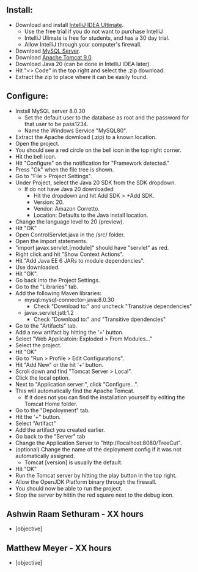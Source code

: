 Install:
-
- Download and install [IntelliJ IDEA Ultimate](https://www.jetbrains.com/idea/download/).
  - Use the free trial if you do not want to purchase IntelliJ
  - IntelliJ Ulimate is free for students, and has a 30 day trial.
  - Allow IntelliJ through your computer's firewall.
- Download [MySQL Server](https://dev.mysql.com/downloads/mysql/).
- Download [Apache Tomcat 9.0](https://tomcat.apache.org/download-90.cgi).
- Download Java 20 (can be done in IntelliJ IDEA later).
- Hit "<> Code" in the top right and select the .zip download.
- Extract the zip to place where it can be easily found.

Configure:
-
- Install MySQL server 8.0.30
  - Set the default user to the database as root and the password for that user to be pass1234.
  - Name the Windows Service "MySQL80".
- Extract the Apache download (.zip) to a known location.
- Open the project.
- You should see a red circle on the bell icon in the top right corner.
- Hit the bell icon.
- Hit "Configure" on the notification for "Framework detected."
- Press "Ok" when the file tree is shown.
- Go to "File > Project Settings".
- Under Project, select the Java 20 SDK from the SDK dropdown.
  - If do not have Java 20 downloaded
    - Hit the dropdown and hit Add SDK > +Add SDK.
    - Version: 20.
    - Vendor: Amazon Corretto.
    - Location: Defaults to the Java install location.
- Change the language level to 20 (preview).
- Hit "OK"
- Open ControlServlet.java in the /src/ folder.
- Open the import statements.
- "import javax.servlet.[module]" should have "servlet" as red.
- Right click and hit "Show Context Actions".
- Hit "Add Java EE 6 JARs to module dependencies".
- Use downloaded.
- Hit "OK".
- Go back into the Project Settings.
- Go to the "Libraries" tab.
- Add the following Maven libraries:
  - mysql:mysql-connector-java:8.0.30
    - Check "Download to:" and uncheck "Transitive dependencies"
  - javax.servlet:jstl:1.2
    - Check "Download to:" and "Transitive dpendencies"
- Go to the "Artifacts" tab.
- Add a new artifact by hitting the '+' button.
- Select "Web Applicatoin: Exploded > From Modules..."
- Select the project.
- Hit "OK"
- Go to "Run > Profile > Edit Configurations".
- Hit "Add New" or the hit '+' button.
- Scroll down and find "Tomcat Server > Local".
- Click the local option.
- Next to "Application server:", click "Configure...".
- This will automatically find the Apache Tomcat.
  - If it does not you can find the installation yourself by editing the Tomcat Home folder.
- Go to the "Depoloyment" tab.
- Hit the '+" button.
- Select "Artifact"
- Add the artifact you created earlier.
- Go back to the "Server" tab 
- Change the Application Server to "http://localhost:8080/TreeCut".
- (optional) Change the name of the deployment config if it was not automatically assigned.
  - Tomcat [version] is usually the default.
- Hit "OK"
- Run the Tomcat server by hitting the play button in the top right.
- Allow the OpenJDK Platform binary through the firewall.
- You should now be able to run the project.
- Stop the server by hittin the red square next to the debug icon.

Ashwin Raam Sethuram - XX hours
- 
- [objective]

Matthew Meyer - XX hours
- 
- [objective]
